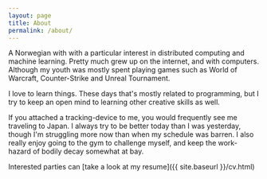 ```yaml
---
layout: page
title: About
permalink: /about/
---
```


A Norwegian with with a particular interest in distributed computing and machine learning.
Pretty much grew up on the internet, and with computers. Although my youth was mostly spent playing
games such as World of Warcraft, Counter-Strike and Unreal Tournament.

I love to learn things. These days that's mostly related to programming, but I try to keep an
open mind to learning other creative skills as well.

If you attached a tracking-device to me, you would frequently see me traveling to Japan.
I always try to be better today than I was yesterday, though I'm struggling more now than when 
my schedule was barren. 
I also really enjoy going to the gym to challenge myself, and keep the work-hazard of bodily decay
somewhat at bay.

Interested parties can [take a look at my resume]({{ site.baseurl }}/cv.html)

